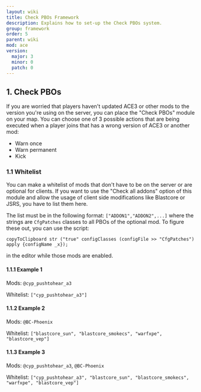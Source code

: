 ```yaml
---
layout: wiki
title: Check PBOs Framework
description: Explains how to set-up the Check PBOs system.
group: framework
order: 5
parent: wiki
mod: ace
version:
  major: 3
  minor: 0
  patch: 0
---
```


## 1. Check PBOs

If you are worried that players haven't updated ACE3 or other mods to the version you're using on the server, you can place the "Check PBOs" module on your map. You can choose one of 3 possible actions that are being executed when a player joins that has a wrong version of ACE3 or another mod:

- Warn once
- Warn permanent
- Kick

### 1.1 Whitelist

You can make a whitelist of mods that don't have to be on the server or are optional for clients. If you want to use the "Check all addons" option of this module and allow the usage of client side modifications like Blastcore or JSRS, you have to list them here.

The list must be in the following format: `["ADDON1","ADDON2",...]` where the strings are `CfgPatches` classes to all PBOs of the optional mod. To figure these out, you can use the script:

```sqf
copyToClipboard str ("true" configClasses (configFile >> "CfgPatches") apply {configName _x});
```

in the editor while those mods are enabled.

#### 1.1.1 Example 1

Mods: `@cyp_pushtohear_a3`

Whitelist: `["cyp_pushtohear_a3"]`

#### 1.1.2 Example 2

Mods: `@BC-Phoenix`

Whitelist: `["blastcore_sun", "blastcore_smokecs", "warfxpe", "blastcore_vep"]`


#### 1.1.3 Example 3

Mods: `@cyp_pushtohear_a3`, `@BC-Phoenix`

Whitelist: `["cyp_pushtohear_a3", "blastcore_sun", "blastcore_smokecs", "warfxpe", "blastcore_vep"]`
